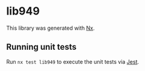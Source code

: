 # lib949

This library was generated with [Nx](https://nx.dev).

## Running unit tests

Run `nx test lib949` to execute the unit tests via [Jest](https://jestjs.io).
